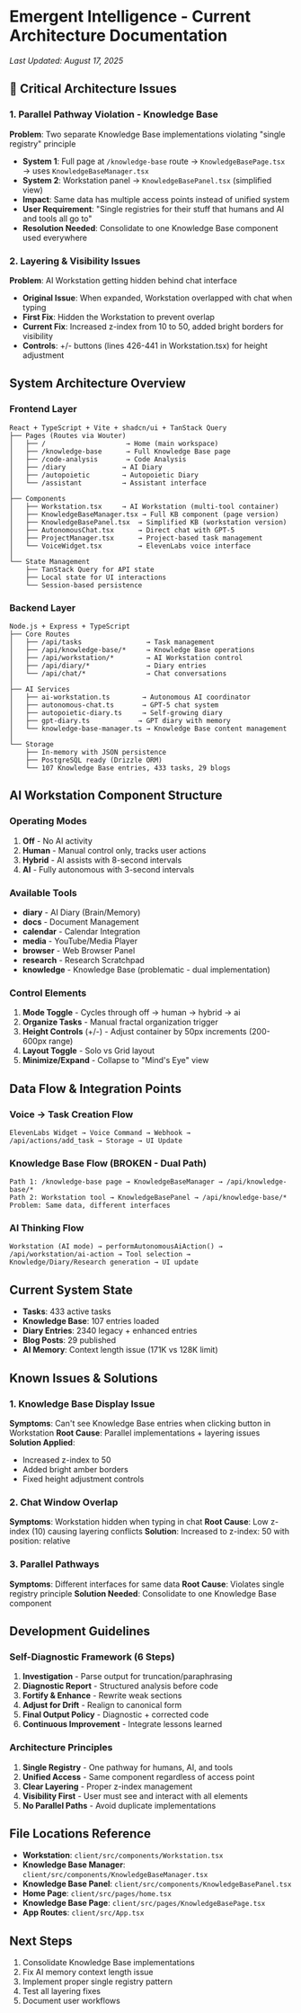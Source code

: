 # Emergent Intelligence - Current Architecture Documentation
*Last Updated: August 17, 2025*

## 🚨 Critical Architecture Issues

### 1. **Parallel Pathway Violation - Knowledge Base**
**Problem**: Two separate Knowledge Base implementations violating "single registry" principle
- **System 1**: Full page at `/knowledge-base` route → `KnowledgeBasePage.tsx` → uses `KnowledgeBaseManager.tsx`
- **System 2**: Workstation panel → `KnowledgeBasePanel.tsx` (simplified view)
- **Impact**: Same data has multiple access points instead of unified system
- **User Requirement**: "Single registries for their stuff that humans and AI and tools all go to"
- **Resolution Needed**: Consolidate to one Knowledge Base component used everywhere

### 2. **Layering & Visibility Issues**
**Problem**: AI Workstation getting hidden behind chat interface
- **Original Issue**: When expanded, Workstation overlapped with chat when typing
- **First Fix**: Hidden the Workstation to prevent overlap
- **Current Fix**: Increased z-index from 10 to 50, added bright borders for visibility
- **Controls**: +/- buttons (lines 426-441 in Workstation.tsx) for height adjustment

## System Architecture Overview

### Frontend Layer
```
React + TypeScript + Vite + shadcn/ui + TanStack Query
├── Pages (Routes via Wouter)
│   ├── /                    → Home (main workspace)
│   ├── /knowledge-base      → Full Knowledge Base page
│   ├── /code-analysis       → Code Analysis
│   ├── /diary              → AI Diary
│   ├── /autopoietic        → Autopoietic Diary
│   └── /assistant          → Assistant interface
│
├── Components
│   ├── Workstation.tsx     → AI Workstation (multi-tool container)
│   ├── KnowledgeBaseManager.tsx → Full KB component (page version)
│   ├── KnowledgeBasePanel.tsx  → Simplified KB (workstation version) 
│   ├── AutonomousChat.tsx      → Direct chat with GPT-5
│   ├── ProjectManager.tsx      → Project-based task management
│   └── VoiceWidget.tsx         → ElevenLabs voice interface
│
└── State Management
    ├── TanStack Query for API state
    ├── Local state for UI interactions
    └── Session-based persistence
```

### Backend Layer
```
Node.js + Express + TypeScript
├── Core Routes
│   ├── /api/tasks                → Task management
│   ├── /api/knowledge-base/*     → Knowledge Base operations
│   ├── /api/workstation/*        → AI Workstation control
│   ├── /api/diary/*              → Diary entries
│   └── /api/chat/*               → Chat conversations
│
├── AI Services
│   ├── ai-workstation.ts        → Autonomous AI coordinator
│   ├── autonomous-chat.ts       → GPT-5 chat system
│   ├── autopoietic-diary.ts     → Self-growing diary
│   ├── gpt-diary.ts            → GPT diary with memory
│   └── knowledge-base-manager.ts → Knowledge Base content management
│
└── Storage
    ├── In-memory with JSON persistence
    ├── PostgreSQL ready (Drizzle ORM)
    └── 107 Knowledge Base entries, 433 tasks, 29 blogs
```

## AI Workstation Component Structure

### Operating Modes
1. **Off** - No AI activity
2. **Human** - Manual control only, tracks user actions
3. **Hybrid** - AI assists with 8-second intervals
4. **AI** - Fully autonomous with 3-second intervals

### Available Tools
- **diary** - AI Diary (Brain/Memory) 
- **docs** - Document Management
- **calendar** - Calendar Integration
- **media** - YouTube/Media Player
- **browser** - Web Browser Panel
- **research** - Research Scratchpad
- **knowledge** - Knowledge Base (problematic - dual implementation)

### Control Elements
1. **Mode Toggle** - Cycles through off → human → hybrid → ai
2. **Organize Tasks** - Manual fractal organization trigger
3. **Height Controls** (+/-) - Adjust container by 50px increments (200-600px range)
4. **Layout Toggle** - Solo vs Grid layout
5. **Minimize/Expand** - Collapse to "Mind's Eye" view

## Data Flow & Integration Points

### Voice → Task Creation Flow
```
ElevenLabs Widget → Voice Command → Webhook → 
/api/actions/add_task → Storage → UI Update
```

### Knowledge Base Flow (BROKEN - Dual Path)
```
Path 1: /knowledge-base page → KnowledgeBaseManager → /api/knowledge-base/*
Path 2: Workstation tool → KnowledgeBasePanel → /api/knowledge-base/*
Problem: Same data, different interfaces
```

### AI Thinking Flow
```
Workstation (AI mode) → performAutonomousAiAction() → 
/api/workstation/ai-action → Tool selection → 
Knowledge/Diary/Research generation → UI update
```

## Current System State
- **Tasks**: 433 active tasks
- **Knowledge Base**: 107 entries loaded
- **Diary Entries**: 2340 legacy + enhanced entries
- **Blog Posts**: 29 published
- **AI Memory**: Context length issue (171K vs 128K limit)

## Known Issues & Solutions

### 1. Knowledge Base Display Issue
**Symptoms**: Can't see Knowledge Base entries when clicking button in Workstation
**Root Cause**: Parallel implementations + layering issues
**Solution Applied**: 
- Increased z-index to 50
- Added bright amber borders
- Fixed height adjustment controls

### 2. Chat Window Overlap
**Symptoms**: Workstation hidden when typing in chat
**Root Cause**: Low z-index (10) causing layering conflicts
**Solution**: Increased to z-index: 50 with position: relative

### 3. Parallel Pathways
**Symptoms**: Different interfaces for same data
**Root Cause**: Violates single registry principle
**Solution Needed**: Consolidate to one Knowledge Base component

## Development Guidelines

### Self-Diagnostic Framework (6 Steps)
1. **Investigation** - Parse output for truncation/paraphrasing
2. **Diagnostic Report** - Structured analysis before code
3. **Fortify & Enhance** - Rewrite weak sections
4. **Adjust for Drift** - Realign to canonical form
5. **Final Output Policy** - Diagnostic + corrected code
6. **Continuous Improvement** - Integrate lessons learned

### Architecture Principles
1. **Single Registry** - One pathway for humans, AI, and tools
2. **Unified Access** - Same component regardless of access point
3. **Clear Layering** - Proper z-index management
4. **Visibility First** - User must see and interact with all elements
5. **No Parallel Paths** - Avoid duplicate implementations

## File Locations Reference
- **Workstation**: `client/src/components/Workstation.tsx`
- **Knowledge Base Manager**: `client/src/components/KnowledgeBaseManager.tsx`
- **Knowledge Base Panel**: `client/src/components/KnowledgeBasePanel.tsx`
- **Home Page**: `client/src/pages/home.tsx`
- **Knowledge Base Page**: `client/src/pages/KnowledgeBasePage.tsx`
- **App Routes**: `client/src/App.tsx`

## Next Steps
1. Consolidate Knowledge Base implementations
2. Fix AI memory context length issue
3. Implement proper single registry pattern
4. Test all layering fixes
5. Document user workflows